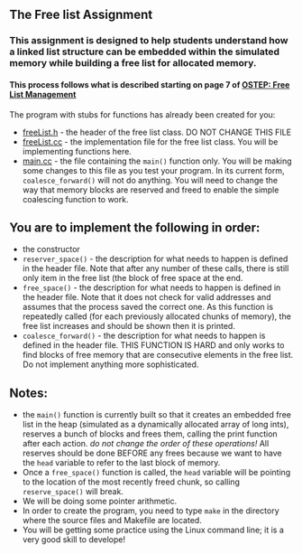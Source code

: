 ## The Free list Assignment
### This assignment is designed to help students understand how a linked list structure can be embedded within the simulated memory while building a free list for allocated memory. 
#### This process follows what is described starting on page 7 of [OSTEP: Free List Management](https://pages.cs.wisc.edu/~remzi/OSTEP/vm-freespace.pdf)

The program with stubs for functions has already been created for you:
- [freeList.h](freeList.h) - the header of the free list class. DO NOT CHANGE THIS FILE
- [freeList.cc](freeList.cc) - the implementation file for the free list class. You will be implementing functions here.
- [main.cc](main.cc) - the file containing the <code>main()</code> function only. You will be making some changes to this file as you test your program. In its current form, <code>coalesce_forward()</code> will not do anything. You will need to change the way that memory blocks are reserved and freed to enable the simple coalescing function to work. 

## You are to implement the following in order:
- the constructor
- <code>reserver_space()</code> - the description for what needs to happen is defined in the header file. Note that after any number of these calls, there is still only item in the free list (the block of free space at the end.
- <code>free_space()</code> - the description for what needs to happen is defined in the header file. Note that it does not check for valid addresses and assumes that the process saved the correct one. As this function is repeatedly called (for each previously allocated chunks of memory), the free list increases and should be shown then it is printed.
- <code>coalesce_forward()</code> - the description for what needs to happen is defined in the header file. THIS FUNCTION IS HARD and only works to find blocks of free memory that are consecutive elements in the free list. Do not implement anything more sophisticated.

## Notes: 
- the <code>main()</code> function is currently built so that it creates an embedded free list in the heap (simulated as a dynamically allocated array of long ints), reserves a bunch of blocks and frees them, calling the print function after each action. *do not change the order of these operations!* All reserves should be done BEFORE any frees because we want to have the <code>head</code> variable to refer to the last block of memory.
- Once a <code>free_space()</code> function is called, the <code>head</code> variable will be pointing to the location of the most recently freed chunk, so calling <code>reserve_space()</code> will break.
- We will be doing some pointer arithmetic.
- In order to create the program, you need to type <code>make</code> in the directory where the source files and Makefile are located.
- You will be getting some practice using the Linux command line; it is a very good skill to develope! 
